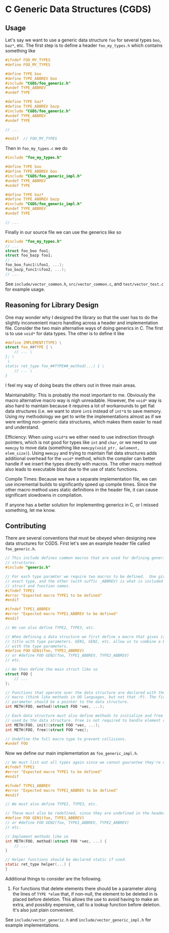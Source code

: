 
# C Generic Data Structures (CGDS)

## Usage

Let's say we want to use a generic data structure `foo` for several types `boo`,
`baz*`, etc. The first step is to define a header `foo_my_types.h` which
contains something like
```c
#ifndef FOO_MY_TYPES
#define FOO_MY_TYPES

#define TYPE boo
#define TYPE_ABBREV boo
#include "CGDS/foo_generic.h"
#undef TYPE_ABBREV
#undef TYPE

#define TYPE baz*
#define TYPE_ABBREV bazp
#include "CGDS/foo_generic.h"
#undef TYPE_ABBREV
#undef TYPE

// ...

#endif  // FOO_MY_TYPES
```

Then in `foo_my_types.c` we do
```c
#include "foo_my_types.h"

#define TYPE boo
#define TYPE_ABBREV boo
#include "CGDS/foo_generic_impl.h"
#undef TYPE_ABBREV
#undef TYPE

#define TYPE baz*
#define TYPE_ABBREV bazp
#include "CGDS/foo_generic_impl.h"
#undef TYPE_ABBREV
#undef TYPE

// ...
```

Finally in our source file we can use the generics like so
```c
#include "foo_my_types.h"
// ...
struct foo_boo foo1;
struct foo_bazp foo1;
// ...
foo_boo_func1(&foo1, ...);
foo_bazp_func1(&foo2, ...);
// ...
```

See `include/vector_common.h`, `src/vector_common.c`, and `test/vector_test.c`
for example usage.


## Reasoning for Library Design

One may wonder why I designed the library so that the user has to do the
slightly inconvenient macro handling across a header and implementation file.
Consider the two main alternative ways of doing generics in C. The first is to
use `void*` for data types. The other is to define it like
```c
#define IMPLEMENT(TYPE) \
struct foo_##TYPE { \
    // ... \
}; \
 \
static ret_type foo_##TYPE##_method(...) { \
    // ... \
}
```

I feel my way of doing beats the others out in three main areas.

Maintainability: This is probably the most important to me. Obviously the macro
alternative macro way is nigh unreadable. However, the `void*` way is also hard
to maintain because it requires a lot of workarounds to get flat data structures
(i.e. we want to store `int`s instead of `int*`s to save memory. Using my
methodology we get to write the implementations almost as if we were writing
non-generic data structures, which makes them easier to read and understand.

Efficiency: When using `void*`s we either need to use indirection through
pointers, which is not good for types like `int` and `char`, or we need to use
`memcpy` to move data (something like `memcpy(void_ptr, &element, elem_size)`).
Using `memcpy` and trying to maintain flat data structures adds additional
overhead for the `void*` method, which the compiler can better handle if we
insert the types directly with macros. The other macro method also leads to
executable bloat due to the use of static functions.

Compile Times: Because we have a separate implementation file, we can use
incremental builds to significantly speed up compile times. Since the other
macro method uses static definitions in the header file, it can cause
significant slowdowns in compilation.

If anyone has a better solution for implementing generics in C, or I missed
something, let me know.


## Contributing

There are several conventions that must be obeyed when designing new data
structures for CGDS. First let's see an example header file called
`foo_generic.h`.

```c
// This include defines common macros that are used for defining generic data
// structures.
#include "generic.h"

// For each type paramter we require two macros to be defined.  One gives the
// exact type, and the other (with suffic _ABBREV) is what is included in
// struct and function names.
#ifndef TYPE1
#error "Expected macro TYPE1 to be defined"
#endif

#ifndef TYPE1_ABBREV
#error "Expected macro TYPE1_ABBREV to be defined"
#endif

// We can also define TYPE2, TYPE3, etc.

// When defining a data structure we first define a macro that gives its full
// title with type parameters. GEN1, GEN2, etc. allow us to combine a base name
// with the type parameters.
#define FOO GEN1(foo, TYPE1_ABBREV)
// or #define FOO GEN2(foo, TYPE1_ABBREV, TYPE2_ABBREV)
// etc.

// We then define the main struct like so
struct FOO {
    // ...
};

// Functions that operate over the data structure are declared with the METH
// macro (think like methods in OO languages, but not that :P). The first
// parameter should be a pointer to the data structure.
int METH(FOO, method)(struct FOO *vec, ...);

// Each data structure must also define methods to initialize and free resources
// used by the data structure. Free is not required to handle element resources.
int METH(FOO, init)(struct FOO *vec, ...);
int METH(FOO, free)(struct FOO *vec);

// Undefine the full macro type to prevent collisions.
#undef FOO
```

Now we define our main implementation as `foo_generic_impl.h`.
```c
// We must list out all types again since we cannot gaurantee they're defined.
#ifndef TYPE1
#error "Expected macro TYPE1 to be defined"
#endif

#ifndef TYPE1_ABBREV
#error "Expected macro TYPE1_ABBREV to be defined"
#endif

// We must also define TYPE2, TYPE3, etc.

// These must also be redefined, since they are undefined in the header.
#define FOO GEN1(foo, TYPE1_ABBREV)
// or #define FOO GEN2(foo, TYPE1_ABBREV, TYPE2_ABBREV)
// etc.

// Implement methods like so
int METH(FOO, method)(struct FOO *vec, ...) {
    // ...
}

// Helper functions should be declared static if used.
static ret_type helper(...) {
}
```

Additional things to consider are the following.

1. For functions that delete elements there should be a parameter along the
   lines of `TYPE *elem` that, if non-null, the element to be deleted in is
   placed before deletion. This allows the use to avoid having to make an extra,
   and possibly expensive, call to a lookup function before deletion. It's also
   just plain convenient.

See `include/vector_generic.h` and `include/vector_generic_impl.h` for example
implementations.
